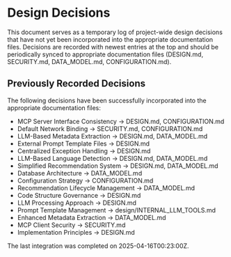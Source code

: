 # Design Decisions

This document serves as a temporary log of project-wide design decisions that have not yet been incorporated into the appropriate documentation files. Decisions are recorded with newest entries at the top and should be periodically synced to appropriate documentation files (DESIGN.md, SECURITY.md, DATA_MODEL.md, CONFIGURATION.md).

<!-- No pending design decisions at this moment. All decisions have been successfully incorporated into the appropriate documentation files. -->

## Previously Recorded Decisions

The following decisions have been successfully incorporated into the appropriate documentation files:

- MCP Server Interface Consistency → DESIGN.md, CONFIGURATION.md
- Default Network Binding → SECURITY.md, CONFIGURATION.md
- LLM-Based Metadata Extraction → DESIGN.md, DATA_MODEL.md
- External Prompt Template Files → DESIGN.md
- Centralized Exception Handling → DESIGN.md
- LLM-Based Language Detection → DESIGN.md, DATA_MODEL.md
- Simplified Recommendation System → DESIGN.md, DATA_MODEL.md
- Database Architecture → DATA_MODEL.md
- Configuration Strategy → CONFIGURATION.md
- Recommendation Lifecycle Management → DATA_MODEL.md 
- Code Structure Governance → DESIGN.md
- LLM Processing Approach → DESIGN.md
- Prompt Template Management → design/INTERNAL_LLM_TOOLS.md
- Enhanced Metadata Extraction → DATA_MODEL.md
- MCP Client Security → SECURITY.md
- Implementation Principles → DESIGN.md

The last integration was completed on 2025-04-16T00:23:00Z.
